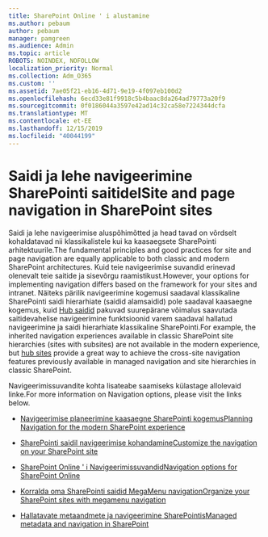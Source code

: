 ```yaml
---
title: SharePoint Online ' i alustamine
ms.author: pebaum
author: pebaum
manager: pamgreen
ms.audience: Admin
ms.topic: article
ROBOTS: NOINDEX, NOFOLLOW
localization_priority: Normal
ms.collection: Adm_O365
ms.custom: ''
ms.assetid: 7ae05f21-eb16-4d71-9e19-4f097eb100d2
ms.openlocfilehash: 6ecd33e81f9918c5b4baac8da264ad79773a20f9
ms.sourcegitcommit: 0f0186044a3597e42ad14c32ca58e7224344dcfa
ms.translationtype: MT
ms.contentlocale: et-EE
ms.lasthandoff: 12/15/2019
ms.locfileid: "40044199"
---
```

# <a name="site-and-page-navigation-in-sharepoint-sites"></a><span data-ttu-id="771aa-102">Saidi ja lehe navigeerimine SharePointi saitidel</span><span class="sxs-lookup"><span data-stu-id="771aa-102">Site and page navigation in SharePoint sites</span></span>

<span data-ttu-id="771aa-103">Saidi ja lehe navigeerimise aluspõhimõtted ja head tavad on võrdselt kohaldatavad nii klassikalistele kui ka kaasaegsete SharePointi arhitektuurile.</span><span class="sxs-lookup"><span data-stu-id="771aa-103">The fundamental principles and good practices for site and page navigation are equally applicable to both classic and modern SharePoint architectures.</span></span> <span data-ttu-id="771aa-104">Kuid teie navigeerimise suvandid erinevad olenevalt teie saitide ja sisevõrgu raamistikust.</span><span class="sxs-lookup"><span data-stu-id="771aa-104">However, your options for implementing navigation differs based on the framework for your sites and intranet.</span></span> <span data-ttu-id="771aa-105">Näiteks pärilik navigeerimine kogemusi saadaval klassikaline SharePointi saidi hierarhiate (saidid alamsaidid) pole saadaval kaasaegne kogemus, kuid [Hub saidid](https://support.office.com/article/fe26ae84-14b7-45b6-a6d1-948b3966427f) pakuvad suurepärane võimalus saavutada saitidevahelise navigeerimine funktsioonid varem saadaval hallatud navigeerimine ja saidi hierarhiate klassikaline SharePointi.</span><span class="sxs-lookup"><span data-stu-id="771aa-105">For example, the inherited navigation experiences available in classic SharePoint site hierarchies (sites with subsites) are not available in the modern experience, but [hub sites](https://support.office.com/article/fe26ae84-14b7-45b6-a6d1-948b3966427f) provide a great way to achieve the cross-site navigation features previously available in managed navigation and site hierarchies in classic SharePoint.</span></span>

 <span data-ttu-id="771aa-106">Navigeerimissuvandite kohta lisateabe saamiseks külastage allolevaid linke.</span><span class="sxs-lookup"><span data-stu-id="771aa-106">For more information on Navigation options, please visit the links below.</span></span>

 - [<span data-ttu-id="771aa-107">Navigeerimise planeerimine kaasaegne SharePointi kogemus</span><span class="sxs-lookup"><span data-stu-id="771aa-107">Planning Navigation for the modern SharePoint experience</span></span>](https://docs.microsoft.com/sharepoint/plan-navigation-modern-experience)

- [<span data-ttu-id="771aa-108">SharePointi saidil navigeerimise kohandamine</span><span class="sxs-lookup"><span data-stu-id="771aa-108">Customize the navigation on your SharePoint site</span></span>](https://support.office.com/article/customize-the-navigation-on-your-sharepoint-site-3cd61ae7-a9ed-4e1e-bf6d-4655f0bf25ca)

- [<span data-ttu-id="771aa-109">SharePoint Online ' i Navigeerimissuvandid</span><span class="sxs-lookup"><span data-stu-id="771aa-109">Navigation options for SharePoint Online</span></span>](https://docs.microsoft.com/office365/enterprise/navigation-options-for-sharepoint-online)
 
- [<span data-ttu-id="771aa-110">Korralda oma SharePointi saidid MegaMenu navigation</span><span class="sxs-lookup"><span data-stu-id="771aa-110">Organize your SharePoint sites with megamenu navigation</span></span>](https://techcommunity.microsoft.com/t5/Microsoft-SharePoint-Blog/Organize-your-SharePoint-sites-with-megamenu-navigation-and-new/ba-p/328068)

- [<span data-ttu-id="771aa-111">Hallatavate metaandmete ja navigeerimine SharePointis</span><span class="sxs-lookup"><span data-stu-id="771aa-111">Managed metadata and navigation in SharePoint</span></span>](https://docs.microsoft.com/sharepoint/dev/general-development/managed-metadata-and-navigation-in-sharepoint)


